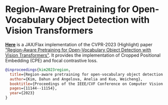 # Region-Aware Pretraining for Open-Vocabulary Object Detection with Vision Transformers
[**Here**](https://github.com/google-research/google-research/tree/master/fvlm/rovit) is a JAX/Flax implementation of the CVPR-2023 (Highlight) paper ["Region-Aware Pretraining for Open-Vocabulary Object Detection with Vision Transformers"](https://arxiv.org/abs/2305.07011). It provides the implementation of Cropped Positional Embedding (CPE) and focal contrastive loss.


```bibtex
@inproceedings{kim2023region,
  title={Region-aware pretraining for open-vocabulary object detection with vision transformers},
  author={Kim, Dahun and Angelova, Anelia and Kuo, Weicheng},
  booktitle={Proceedings of the IEEE/CVF Conference on Computer Vision and Pattern Recognition},
  pages={11144--11154},
  year={2023}
}
```
